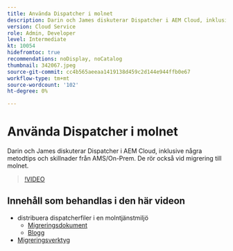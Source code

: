```yaml
---
title: Använda Dispatcher i molnet
description: Darin och James diskuterar Dispatcher i AEM Cloud, inklusive några metodtips och skillnader från AMS/On-Prem. De rör också vid migrering till molnet.
version: Cloud Service
role: Admin, Developer
level: Intermediate
kt: 10054
hidefromtoc: true
recommendations: noDisplay, noCatalog
thumbnail: 342067.jpeg
source-git-commit: cc4b565aeeaa1419138d459c2d144e944ffb0e67
workflow-type: tm+mt
source-wordcount: '102'
ht-degree: 0%

---
```



# Använda Dispatcher i molnet

Darin och James diskuterar Dispatcher i AEM Cloud, inklusive några metodtips och skillnader från AMS/On-Prem. De rör också vid migrering till molnet.

>[!VIDEO](https://video.tv.adobe.com/v/342067/?quality=12&learn=on)

## Innehåll som behandlas i den här videon

+ distribuera dispatcherfiler i en molntjänstmiljö
   + [Migreringsdokument](https://experienceleague.adobe.com/docs/experience-manager-cloud-manager/using/getting-started/dispatcher-configurations.html)
   + [Blogg](https://medium.com/adobetech/migrating-a-dispatcher-configuration-from-managed-services-to-aem-as-a-cloud-service-fa8a80d242ee)
+ [Migreringsverktyg](https://github.com/adobe/aio-cli-plugin-aem-cloud-service-migration)
